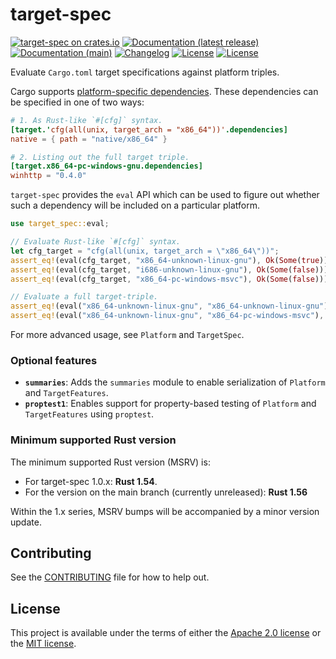 # target-spec

[![target-spec on crates.io](https://img.shields.io/crates/v/target-spec)](https://crates.io/crates/target-spec)
[![Documentation (latest release)](https://img.shields.io/badge/docs-latest-brightgreen.svg)](https://docs.rs/target-spec/)
[![Documentation (main)](https://img.shields.io/badge/docs-main-purple)](https://facebookincubator.github.io/cargo-guppy/rustdoc/target_spec/)
[![Changelog](https://img.shields.io/badge/changelog-latest-blue)](CHANGELOG.md)
[![License](https://img.shields.io/badge/license-Apache-green.svg)](../LICENSE-APACHE)
[![License](https://img.shields.io/badge/license-MIT-green.svg)](../LICENSE-MIT)

Evaluate `Cargo.toml` target specifications against platform triples.

Cargo supports
[platform-specific dependencies](https://doc.rust-lang.org/cargo/reference/specifying-dependencies.html#platform-specific-dependencies).
These dependencies can be specified in one of two ways:

```toml
# 1. As Rust-like `#[cfg]` syntax.
[target.'cfg(all(unix, target_arch = "x86_64"))'.dependencies]
native = { path = "native/x86_64" }

# 2. Listing out the full target triple.
[target.x86_64-pc-windows-gnu.dependencies]
winhttp = "0.4.0"
```

`target-spec` provides the `eval` API which can be used to figure out whether such a
dependency will be included on a particular platform.

```rust
use target_spec::eval;

// Evaluate Rust-like `#[cfg]` syntax.
let cfg_target = "cfg(all(unix, target_arch = \"x86_64\"))";
assert_eq!(eval(cfg_target, "x86_64-unknown-linux-gnu"), Ok(Some(true)));
assert_eq!(eval(cfg_target, "i686-unknown-linux-gnu"), Ok(Some(false)));
assert_eq!(eval(cfg_target, "x86_64-pc-windows-msvc"), Ok(Some(false)));

// Evaluate a full target-triple.
assert_eq!(eval("x86_64-unknown-linux-gnu", "x86_64-unknown-linux-gnu"), Ok(Some(true)));
assert_eq!(eval("x86_64-unknown-linux-gnu", "x86_64-pc-windows-msvc"), Ok(Some(false)));
```

For more advanced usage, see `Platform` and `TargetSpec`.

### Optional features

* **`summaries`**: Adds the `summaries` module to enable serialization of `Platform` and `TargetFeatures`.
* **`proptest1`**: Enables support for property-based testing of `Platform` and
  `TargetFeatures` using `proptest`.

### Minimum supported Rust version

The minimum supported Rust version (MSRV) is:
* For target-spec 1.0.x: **Rust 1.54**.
* For the version on the main branch (currently unreleased): **Rust 1.56**

Within the 1.x series, MSRV bumps will be accompanied by a minor version update.

## Contributing

See the [CONTRIBUTING](../CONTRIBUTING.md) file for how to help out.

## License

This project is available under the terms of either the [Apache 2.0 license](../LICENSE-APACHE) or the [MIT
license](../LICENSE-MIT).

<!--
README.md is generated from README.tpl by cargo readme. To regenerate:

cargo install cargo-readme
cargo readme > README.md
-->
